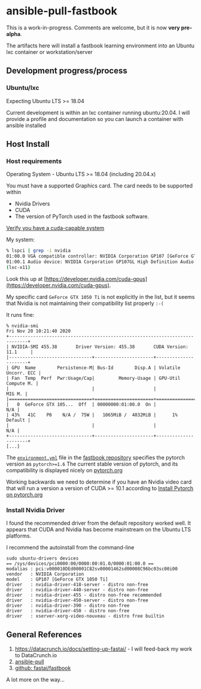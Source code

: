 # ansible-pull-fastbook

This is a work-in-progress. Comments are welcome, but it is now **very pre-alpha**.

The artifacts here will install a fastbook learning environment into 
an Ubuntu lxc container or workstation/server


## Development progress/process

### Ubuntu/lxc

Expecting Ubuntu LTS >= 18.04

Current development is within an lxc container running ubuntu:20.04. I will provide a profile and documentation so you can launch a container with ansible installed

## Host Install

### Host requirements

Operating System - Ubuntu LTS >= 18.04 (including 20.04.x)

You must have a supported Graphics card. The card needs to be supported within
- Nvidia Drivers
- CUDA
- The version of PyTorch used in the fastbook software.

[Verify you have a cuda-capable system](https://docs.nvidia.com/cuda/cuda-installation-guide-linux/index.html#verify-you-have-cuda-enabled-system)

My system:

``` bash
% lspci | grep -i nvidia
01:00.0 VGA compatible controller: NVIDIA Corporation GP107 [GeForce GTX 1050 Ti] (rev a1)
01:00.1 Audio device: NVIDIA Corporation GP107GL High Definition Audio Controller (rev a1)
(lxc-x11) 
```
Look this up at [https://developer.nvidia.com/cuda-gpus](https://developer.nvidia.com/cuda-gpus).

My specific card `GeForce GTX 1050 Ti` is not explicitly in the list, but it seems that Nvidia is not maintaining their compatibility list properly `:-(` 

It runs fine:

```
% nvidia-smi
Fri Nov 20 10:21:40 2020       
+-----------------------------------------------------------------------------+
| NVIDIA-SMI 455.38       Driver Version: 455.38       CUDA Version: 11.1     |
|-------------------------------+----------------------+----------------------+
| GPU  Name        Persistence-M| Bus-Id        Disp.A | Volatile Uncorr. ECC |
| Fan  Temp  Perf  Pwr:Usage/Cap|         Memory-Usage | GPU-Util  Compute M. |
|                               |                      |               MIG M. |
|===============================+======================+======================|
|   0  GeForce GTX 105...  Off  | 00000000:01:00.0  On |                  N/A |
| 43%   41C    P0    N/A /  75W |   1065MiB /  4032MiB |      1%      Default |
|                               |                      |                  N/A |
+-------------------------------+----------------------+----------------------+
[...]
```


The [`environment.yml`](https://docs.conda.io/projects/conda/en/latest/user-guide/tasks/manage-environments.html#creating-an-environment-from-an-environment-yml-file) file in the [fastbook repository](https://github.com/fastai/fastbook) specifies the pytorch version as `pytorch>=1.6` The current stable version of pytorch, and its compatibility is displayed nicely on [pytorch.org](https://pytorch.org/)

Working backwards we need to determine if you have an Nvidia video card that will run a version a version of CUDA >= 10.1 according to [Install Pytorch on pytorch.org](https://pytorch.org/)


### Install Nvidia Driver
I found the recommended driver from the default repository worked well. It appears that CUDA and Nvidia has become mainstream on the Ubuntu LTS platforms.

I recommend the autoinstall from the command-line 

```
sudo ubuntu-drivers devices
== /sys/devices/pci0000:00/0000:00:01.0/0000:01:00.0 ==
modalias : pci:v000010DEd00001C82sv00001462sd00008C96bc03sc00i00
vendor   : NVIDIA Corporation
model    : GP107 [GeForce GTX 1050 Ti]
driver   : nvidia-driver-418-server - distro non-free
driver   : nvidia-driver-440-server - distro non-free
driver   : nvidia-driver-455 - distro non-free recommended
driver   : nvidia-driver-450-server - distro non-free
driver   : nvidia-driver-390 - distro non-free
driver   : nvidia-driver-450 - distro non-free
driver   : xserver-xorg-video-nouveau - distro free builtin

```


## General References

1. https://datacrunch.io/docs/setting-up-fastai/ - I will feed-back my work to DataCrunch.io
2. [ansible-pull](https://docs.ansible.com/ansible/latest/cli/ansible-pull.html#ansible-pull)
3. [github: fastai/fastbook](https://github.com/fastai/fastbook)

A lot more on the way...